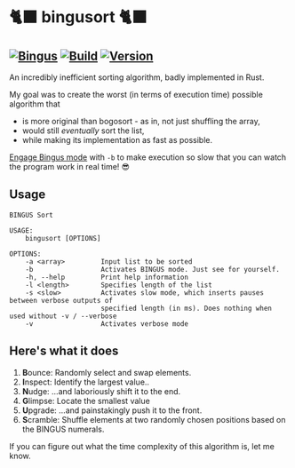# 🐈‍⬛ bingusort 🐈‍⬛
[![Bingus](https://img.shields.io/badge/BINGUSORT-8A2BE2)](https://github.com/lukasgabriel/bingusort) [![Build](https://github.com/lukasgabriel/bingusort/actions/workflows/rust.yml/badge.svg)](https://github.com/lukasgabriel/bingusort/actions/runs/) [![Version](https://img.shields.io/github/v/tag/lukasgabriel/bingusort)](https://github.com/lukasgabriel/bingusort/releases)
---
An incredibly inefficient sorting algorithm, badly implemented in Rust.

My goal was to create the worst (in terms of execution time) possible algorithm that
- is more original than bogosort - as in, not just shuffling the array,
- would still *eventually* sort the list,
- while making its implementation as fast as possible.

[Engage Bingus mode](https://knowyourmeme.com/memes/bingus) with `-b` to make execution so slow that you can watch the program work in real time! 😎


## Usage
```
BINGUS Sort 

USAGE:
    bingusort [OPTIONS]

OPTIONS:
    -a <array>         Input list to be sorted
    -b                 Activates BINGUS mode. Just see for yourself.
    -h, --help         Print help information
    -l <length>        Specifies length of the list
    -s <slow>          Activates slow mode, which inserts pauses between verbose outputs of
                       specified length (in ms). Does nothing when used without -v / --verbose
    -v                 Activates verbose mode
```

## Here's what it does

1. **B**ounce: Randomly select and swap elements.
2. **I**nspect: Identify the largest value..
3. **N**udge: ...and laboriously shift it to the end.
4. **G**limpse: Locate the smallest value
5. **U**pgrade: ...and painstakingly push it to the front.
6. **S**cramble: Shuffle elements at two randomly chosen positions based on the BINGUS numerals.


If you can figure out what the time complexity of this algorithm is, let me know.
